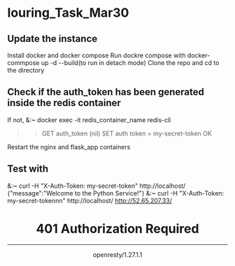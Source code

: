 ﻿# Iouring_Task_Mar30

## Update the instance
Install docker and docker compose
Run dockre compose with
docker-commpose up -d --build(to run in detach mode)
Clone the repo and cd to the directory

## Check if the auth_token has been generated inside the redis container 
If not,
&:~ docker exec -it redis_container_name redis-cli
>>GET auth_token
>>(nil)
>> SET auth token = my-secret-token
>>OK

Restart the nginx and flask_app containers
## Test with
&:~ curl -H "X-Auth-Token: my-secret-token" http://localhost/
{"message":"Welcome to the Python Service!"}
&:~ curl -H "X-Auth-Token: my-secret-tokennn" http://localhost/
http://52.65.207.33/
<html>
<head><title>401 Authorization Required</title></head>
<body>
<center><h1>401 Authorization Required</h1></center>
<hr><center>openresty/1.27.1.1</center>
</body>
</html>


